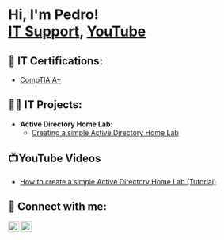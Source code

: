 <h1>Hi, I'm Pedro! <br/><a href="https://www.linkedin.com/in/pedro-gonçalves-20693726b">IT Support</a>, <a href="https://www.youtube.com/@PedroDGoncalves">YouTube</a></h1>

<h2>📜 IT Certifications:</h2>

- [CompTIA A+](https://imgur.com/3244Vbt.png)


<h2>👨‍💻 IT Projects:</h2>

- <b/> Active Directory Home Lab:</b>
  - [Creating a simple Active Directory Home Lab](https://github.com/PedroGoncalvesLabs/Active-Directory-Home-Lab)



<h2>📺YouTube Videos</h2>

- [How to create a simple Active Directory Home Lab (Tutorial)](https://youtu.be/WgevmR2GDJQ)


<h2> 🤳 Connect with me:</h2>

[<img align="left" alt="PedroGoncalves | YouTube" width="22px" src="https://cdn.jsdelivr.net/npm/simple-icons@v3/icons/youtube.svg" />][youtube]
[<img align="left" alt="PedroGoncalves | LinkedIn" width="22px" src="https://cdn.jsdelivr.net/npm/simple-icons@v3/icons/linkedin.svg" />][linkedin]


[youtube]: https://www.youtube.com/@PedroDGoncalves
[linkedin]: https://www.linkedin.com/in/pedro-gonçalves-20693726b

<!--
